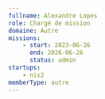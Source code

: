 ```yaml
---
fullname: Alexandre Lopes
role: Chargé de mission
domaine: Autre
missions:
    - start: 2023-06-26
      end: 2026-06-26
      status: admin
startups:
    - nis2
memberType: autre
---
```

